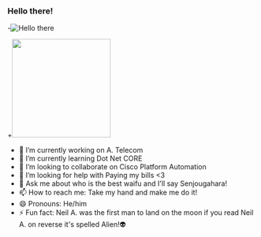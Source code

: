 ### Hello there!
-![Hello there](https://media1.giphy.com/media/Nx0rz3jtxtEre/giphy.gif)

+<img src="/art/sample.gif?raw=true" width="200px">
- 🔭 I’m currently working on A. Telecom
- 🌱 I’m currently learning Dot Net CORE
- 👯 I’m looking to collaborate on Cisco Platform Automation
- 🤔 I’m looking for help with Paying my bills <3 
- 💬 Ask me about who is the best waifu and I'll say Senjougahara!
- 📫 How to reach me: Take my hand and make me do it!
- 😄 Pronouns: He/him
- ⚡ Fun fact: Neil A. was the first man to land on the moon if you read Neil A. on reverse it's spelled Alien!👽 

